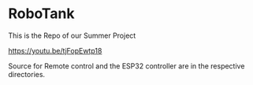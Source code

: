# RoboTank

This is the Repo of our Summer Project

https://youtu.be/tjFopEwtp18


Source for Remote control and the ESP32 controller are in the respective directories.
